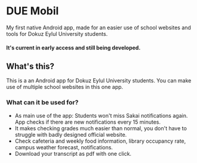 # DUE Mobil

My first native Android app, made for an easier use of school websites and tools for Dokuz Eylul University students.
#### It's current in early access and still being developed.

## What's this?

This is a an Android app for Dokuz Eylul University students. You can make use of multiple school websites in this one app.

### What can it be used for?
- As main use of the app: Students won't miss Sakai notifications again. App checks if there are new notifications every 15 minutes.
- It makes checking grades much easier than normal, you don't have to struggle with badly designed official website.
- Check cafeteria and weekly food information, library occupancy rate, campus weather forecast, notifications.
- Download your transcript as pdf with one click.
